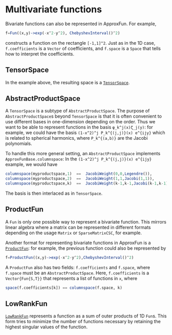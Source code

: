 # Multivariate functions

Bivariate functions can also be represented in ApproxFun.  For example,

```julia
f=Fun((x,y)->exp(-x^2-y^2), ChebyshevInterval()^2)
```

constructs a function on the rectangle `[-1,1]^2`.  Just as in the 1D case, `f.coefficients` is a `Vector` of coefficients, and `f.space` is a `Space` that tells how to interpret the coefficients.

## TensorSpace

In the example above, the resulting space is a [`TensorSpace`](@ref).

## AbstractProductSpace

A `TensorSpace` is a subtype of `AbstractProductSpace`.  The purpose of `AbstractProductSpace`s beyond `TensorSpace` is that it is often convenient to use different bases in one-dimension depending on the order.  Thus we want to be able to represent functions in the basis `φ_k^j(x)ζ_j(y)`: for example, we could have the basis `(1-x^2)^j P_k^{(j,j)}(x) e^{ijy}` which is related to spherical harmonics, where `P_k^{(a,b)}` are the Jacobi polynomials.

To handle this more general setting, an `AbstractProductSpace` implements `ApproxFunBase.columnspace`:  In the `(1-x^2)^j P_k^{(j,j)}(x) e^{ijy}` example, we would have

```julia
columnspace(myproductspace,1)  ==  JacobiWeight(0,0,Legendre()),
columnspace(myproductspace,2)  ==  JacobiWeight(1,1,Jacobi(1,1)),
columnspace(myproductspace,k)  ==  JacobiWeight(k-1,k-1,Jacobi(k-1,k-1))
```

The basis is then interlaced as in `TensorSpace`.

## ProductFun

A `Fun` is only one possible way to represent a bivariate function.  This mirrors linear algebra where a matrix can be represented in different formats depending on the usage `Matrix` or `SparseMatrixCSC`, for example.

Another format for representing bivariate functions in ApproxFun is a [`ProductFun`](@ref):  for example, the previous function could also be represented by

```julia
f=ProductFun((x,y)->exp(-x^2-y^2),ChebyshevInterval()^2)
```

A `ProductFun` also has two fields: `f.coefficients` and `f.space`, where `f.space` must be an `AbstractProductSpace`.   Here, `f.coefficients` is a `Vector{Fun{S,T}}` that represents a list of functions in `x`, where

```julia
space(f.coefficients[k]) == columnspace(f.space, k)
```

## LowRankFun

[`LowRankFun`](@ref) represents a function as a sum of outer products of 1D `Fun`s. This form tries to minimize the number of functions necessary by retaining the highest singular values of the function.
